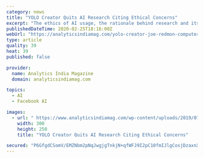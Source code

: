 ```yaml
---
category: news
title: "YOLO Creator Quits AI Research Citing Ethical Concerns"
excerpt: "The ethics of AI usage, the rationale behind research and its explainability have ... which is a part satire part research ode that reeks of his distaste for potential misuse of research, Redmon took jabs at Google and Facebook and even the organisation that funds his research. On a more serious note, he also insisted on the responsibility ..."
publishedDateTime: 2020-02-25T18:16:00Z
webUrl: "https://analyticsindiamag.com/yolo-creator-joe-redmon-computer-vision-research-etical-concern/"
type: article
quality: 39
heat: 39
published: false

provider:
  name: Analytics India Magazine
  domain: analyticsindiamag.com

topics:
  - AI
  - Facebook AI

images:
  - url: " https://www.analyticsindiamag.com/wp-content/uploads/2019/07/Edvancer-Side-box.gif"
    width: 300
    height: 250
    title: "YOLO Creator Quits AI Research Citing Ethical Concerns"

secured: "P6GfgdCSomV/EMZNbm2pNqJwgjgTnkjN+qfWFJ9I2pC10fmIJlgCosjDzaxnXQFVCRGs5zG09VteE8hRz4MDgu7lxqQdJ2HYpdRjofrNIAniuGcTHbZBOkc4Cbfs8kpIesXP7Etl5xhdeJ1xBa3n1CDKQ5mdnR+d50gzn/Sf3+yjBA0zwZsVNt9jZHlrvke3KyfpImJ6DckeR29X4QJhX5RWyerMyYfMbJVIfd2sI+p+gXIYIphFcot9PP+EGqo4xHnW5NPSkYOVTmO1doGwPK/PjgvuQCJyxywyx6dOlQXidrTGjxC7TB7G6Ev4j35Q8yUzCbbzUsW8q/d1hmxh8U3CF7qNc7E8I2q7q0qtsi9j7/t3buOmLbgHjQFUI6Mun9YcRB90Kdjm3SnnrC9jGAERjxIfOKFd+NaWb//bFrsaw3afF6DxbEp2YP4YGKdyh8Gw5drJ/y2wPWWGrnyAuiFxll/NIITP9y8zN6wQ4oc=;0R0agIFqCEHB6nP0OmkwZw=="
---
```


